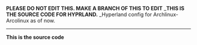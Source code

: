**PLEASE DO NOT EDIT THIS. MAKE A BRANCH OF THIS TO EDIT**
_**THIS IS THE SOURCE CODE FOR HYPRLAND.**
_Hyperland config for Archlinux- Arcolinux as of now.

--------------------------------------------------------------------------------
**This is the source code**
